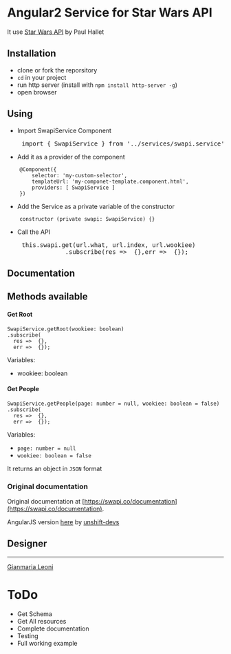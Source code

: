 # Angular2 Service for Star Wars API

It use [Star Wars API](https://swapi.co/) by Paul Hallet

## Installation
- clone or fork the reporsitory
- `cd` in your project
- run http server (install with `npm install http-server -g`)
- open browser

## Using
- Import SwapiService Component
<pre>
    import { SwapiService } from '../services/swapi.service';
</pre>
- Add it as a provider of the component
```
    @Component({
        selector: 'my-custom-selector',
        templateUrl: 'my-componet-template.component.html',
        providers: [ SwapiService ]
    })
```
- Add the Service as a private variable of the constructor
```
    constructor (private swapi: SwapiService) {}
```
- Call the API
<pre>
    this.swapi.get(url.what, url.index, url.wookiee)
                .subscribe(res =>  {},err =>  {});
</pre>

## Documentation

## Methods available
#### Get Root
```
SwapiService.getRoot(wookiee: boolean)
.subscribe(
  res =>  {},
  err =>  {});
```
Variables:
- wookiee: boolean

#### Get People
```
SwapiService.getPeople(page: number = null, wookiee: boolean = false)
.subscribe(
  res =>  {},
  err =>  {});
```

Variables:
- `page: number = null`
- `wookiee: boolean = false`

It returns an object in `JSON` format

### Original documentation
Original documentation at [https://swapi.co/documentation](https://swapi.co/documentation).

AngularJS version [here](https://github.com/unshift-devs/xyz-angular-swapi) by [unshift-devs](https://github.com/unshift-devs)

## Designer
---

[Gianmaria Leoni](https://github.com/giammaleoni)

# ToDo
- Get Schema
- Get All resources
- Complete documentation
- Testing
- Full working example
